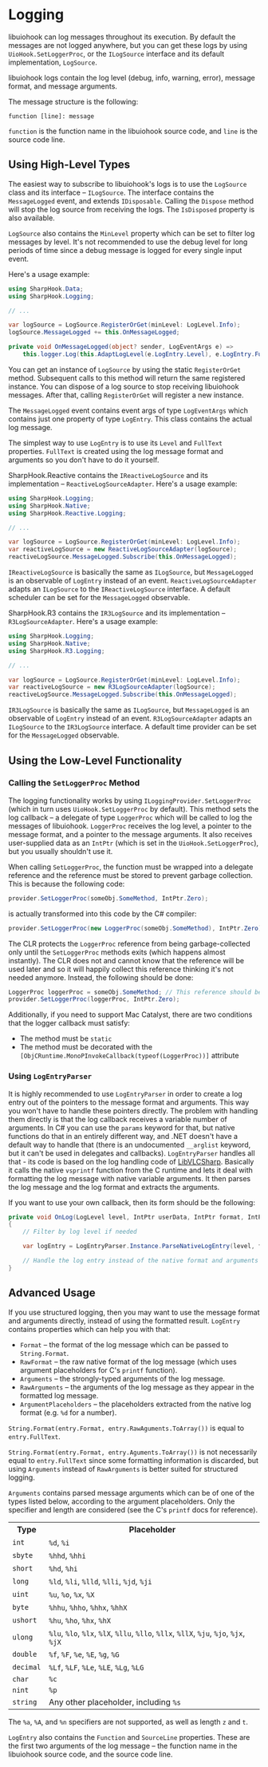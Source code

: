 # Logging

libuiohook can log messages throughout its execution. By default the messages are not logged anywhere, but you can get
these logs by using `UioHook.SetLoggerProc`, or the `ILogSource` interface and its default implementation, `LogSource`.

libuiohook logs contain the log level (debug, info, warning, error), message format, and message arguments.

The message structure is the following:

```
function [line]: message
```

`function` is the function name in the libuiohook source code, and `line` is the source code line.

## Using High-Level Types

The easiest way to subscribe to libuiohook's logs is to use the `LogSource` class and its interface – `ILogSource`. The
interface contains the `MessageLogged` event, and extends `IDisposable`. Calling the `Dispose` method will stop the log
source from receiving the logs. The `IsDisposed` property is also available.

`LogSource` also contains the `MinLevel` property which can be set to filter log messages by level. It's not recommended
to use the debug level for long periods of time since a debug message is logged for every single input event.

Here's a usage example:

```csharp
using SharpHook.Data;
using SharpHook.Logging;

// ...

var logSource = LogSource.RegisterOrGet(minLevel: LogLevel.Info);
logSource.MessageLogged += this.OnMessageLogged;

private void OnMessageLogged(object? sender, LogEventArgs e) =>
    this.logger.Log(this.AdaptLogLevel(e.LogEntry.Level), e.LogEntry.FullText);
```

You can get an instance of `LogSource` by using the static `RegisterOrGet` method. Subsequent calls to this method will
return the same registered instance. You can dispose of a log source to stop receiving libuiohook messages. After that,
calling `RegisterOrGet` will register a new instance.

The `MessageLogged` event contains event args of type `LogEventArgs` which contains just one property of type
`LogEntry`. This class contains the actual log message.

The simplest way to use `LogEntry` is to use its `Level` and `FullText` properties. `FullText` is created using the log
message format and arguments so you don't have to do it yourself.

SharpHook.Reactive contains the `IReactiveLogSource` and its implementation – `ReactiveLogSourceAdapter`. Here's a
usage example:

```csharp
using SharpHook.Logging;
using SharpHook.Native;
using SharpHook.Reactive.Logging;

// ...

var logSource = LogSource.RegisterOrGet(minLevel: LogLevel.Info);
var reactiveLogSource = new ReactiveLogSourceAdapter(logSource);
reactiveLogSource.MessageLogged.Subscribe(this.OnMessageLogged);
```

`IReactiveLogSource` is basically the same as `ILogSource`, but `MessageLogged` is an observable of `LogEntry` instead
of an event. `ReactiveLogSourceAdapter` adapts an `ILogSource` to the `IReactiveLogSource` interface. A default
scheduler can be set for the `MessageLogged` observable.

SharpHook.R3 contains the `IR3LogSource` and its implementation – `R3LogSourceAdapter`. Here's a usage example:

```csharp
using SharpHook.Logging;
using SharpHook.Native;
using SharpHook.R3.Logging;

// ...

var logSource = LogSource.RegisterOrGet(minLevel: LogLevel.Info);
var reactiveLogSource = new R3LogSourceAdapter(logSource);
reactiveLogSource.MessageLogged.Subscribe(this.OnMessageLogged);
```

`IR3LogSource` is basically the same as `ILogSource`, but `MessageLogged` is an observable of `LogEntry` instead of an
event. `R3LogSourceAdapter` adapts an `ILogSource` to the `IR3LogSource` interface. A default time provider can be set
for the `MessageLogged` observable.

## Using the Low-Level Functionality

### Calling the `SetLoggerProc` Method

The logging functionality works by using `ILoggingProvider.SetLoggerProc` (which in turn uses `UioHook.SetLoggerProc` by
default). This method sets the log callback – a delegate of type `LoggerProc` which will be called to log the messages
of libuiohook. `LoggerProc` receives the log level, a pointer to the message format, and a pointer to the message
arguments. It also receives user-supplied data as an `IntPtr` (which is set in the `UioHook.SetLoggerProc`), but you
usually shouldn't use it.

When calling `SetLoggerProc`, the function must be wrapped into a delegate reference and the reference must be stored
to prevent garbage collection. This is because the following code:

```csharp
provider.SetLoggerProc(someObj.SomeMethod, IntPtr.Zero);
```

is actually transformed into this code by the C# compiler:

```csharp
provider.SetLoggerProc(new LoggerProc(someObj.SomeMethod), IntPtr.Zero);
```

The CLR protects the `LoggerProc` reference from being garbage-collected only until the `SetLoggerProc` methods exits
(which happens almost instantly). The CLR does not and cannot know that the reference will be used later and so it will
happily collect this reference thinking it's not needed anymore. Instead, the following should be done:

```csharp
LoggerProc loggerProc = someObj.SomeMethod; // This reference should be stored, e.g., as a field of the object
provider.SetLoggerProc(loggerProc, IntPtr.Zero);
```

Additionally, if you need to support Mac Catalyst, there are two conditions that the logger callback must satisfy:

- The method must be `static`
- The method must be decorated with the `[ObjCRuntime.MonoPInvokeCallback(typeof(LoggerProc))]` attribute

### Using `LogEntryParser`

It is highly recommended to use `LogEntryParser` in order to create a log entry out of the pointers to the message
format and arguments. This way you won't have to handle these pointers directly. The problem with handling them directly
is that the log callback receives a variable number of arguments. In C# you can use the `params` keyword for that, but
native functions do that in an entirely different way, and .NET doesn't have a default way to handle that (there is an
undocumented `__arglist` keyword, but it can't be used in delegates and callbacks). `LogEntryParser` handles all that -
its code is based on the log handling code of [LibVLCSharp](https://github.com/videolan/libvlcsharp). Basically it calls
the native `vsprintf` function from the C runtime and lets it deal with formatting the log message with native variable
arguments. It then parses the log message and the log format and extracts the arguments.

If you want to use your own callback, then its form should be the following:

```csharp
private void OnLog(LogLevel level, IntPtr userData, IntPtr format, IntPtr args)
{
    // Filter by log level if needed

    var logEntry = LogEntryParser.Instance.ParseNativeLogEntry(level, format, args);

    // Handle the log entry instead of the native format and arguments
}
```

## Advanced Usage

If you use structured logging, then you may want to use the message format and arguments directly, instead of using the
formatted result. `LogEntry` contains properties which can help you with that:

- `Format` – the format of the log message which can be passed to `String.Format`.
- `RawFormat` – the raw native format of the log message (which uses argument placeholders for C's `printf` function).
- `Arguments` – the strongly-typed arguments of the log message.
- `RawArguments` – the arguments of the log message as they appear in the formatted log message.
- `ArgumentPlaceholders` – the placeholders extracted from the native log format (e.g. `%d` for a number).

`String.Format(entry.Format, entry.RawAguments.ToArray())` is equal to `entry.FullText`.

`String.Format(entry.Format, entry.Aguments.ToArray())` is not necessarily equal to `entry.FullText` since some
formatting information is discarded, but using `Arguments` instead of `RawArguments` is better suited for structured
logging.

`Arguments` contains parsed message arguments which can be of one of the types listed below, according to the argument
placeholders. Only the specifier and length are considered (see the C's `printf` docs for reference).

<table>
  <tr>
    <th>Type</th>
    <th>Placeholder</th>
  </tr>
  <tr>
    <td><code>int</code></td>
    <td><code>%d</code>, <code>%i</code></td>
  </tr>
  <tr>
    <td><code>sbyte</code></td>
    <td><code>%hhd</code>, <code>%hhi</code></td>
  </tr>
  <tr>
    <td><code>short</code></td>
    <td><code>%hd</code>, <code>%hi</code></td>
  </tr>
  <tr>
    <td><code>long</code></td>
    <td>
        <code>%ld</code>, <code>%li</code>, <code>%lld</code>, <code>%lli</code>, <code>%jd</code>, <code>%ji</code>
    </td>
  </tr>
  <tr>
    <td><code>uint</code></td>
    <td><code>%u</code>, <code>%o</code>, <code>%x</code>, <code>%X</code></td>
  </tr>
  <tr>
    <td><code>byte</code></td>
    <td><code>%hhu</code>, <code>%hho</code>, <code>%hhx</code>, <code>%hhX</code></td>
  </tr>
  <tr>
    <td><code>ushort</code></td>
    <td><code>%hu</code>, <code>%ho</code>, <code>%hx</code>, <code>%hX</code></td>
  </tr>
  <tr>
    <td><code>ulong</code></td>
    <td>
        <code>%lu</code>, <code>%lo</code>, <code>%lx</code>, <code>%lX</code>, <code>%llu</code>, <code>%llo</code>,
        <code>%llx</code>, <code>%llX</code>, <code>%ju</code>, <code>%jo</code>, <code>%jx</code>, <code>%jX</code>
    </td>
  </tr>
  <tr>
    <td><code>double</code></td>
    <td><code>%f</code>, <code>%F</code>, <code>%e</code>, <code>%E</code>, <code>%g</code>, <code>%G</code></td>
  </tr>
  <tr>
    <td><code>decimal</code></td>
    <td><code>%Lf</code>, <code>%LF</code>, <code>%Le</code>, <code>%LE</code>, <code>%Lg</code>, <code>%LG</code></td>
  </tr>
  <tr>
    <td><code>char</code></td>
    <td><code>%c</code></td>
  </tr>
  <tr>
    <td><code>nint</code></td>
    <td><code>%p</code></td>
  </tr>
  <tr>
    <td><code>string</code></td>
    <td>Any other placeholder, including <code>%s</code></td>
  </tr>
</table>

The `%a`, `%A`, and `%n` specifiers are not supported, as well as length `z` and `t`.

`LogEntry` also contains the `Function` and `SourceLine` properties. These are the first two arguments of the log
message – the function name in the libuiohook source code, and the source code line.

